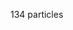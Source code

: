 <html lang="en">
<head>
<meta charset="UTF-8">
<link rel="apple-touch-icon" type="image/png" href="https://static.codepen.io/assets/favicon/apple-touch-icon-5ae1a0698dcc2402e9712f7d01ed509a57814f994c660df9f7a952f3060705ee.png">
<meta name="apple-mobile-web-app-title" content="Vto">
<link rel="shortcut icon" type="image/x-icon" href="https://static.codepen.io/assets/favicon/favicon-aec34940fbc1a6e787974dcd360f2c6b63348d4b1f4e06c77743096d55480f33.ico">
<link rel="mask-icon" type="" href="https://static.codepen.io/assets/favicon/logo-pin-8f3771b1072e3c38bd662872f6b673a722f4b3ca2421637d5596661b4e2132cc.svg" color="#111">
<title></title>
<style>
/* ---- reset ---- */

body {
  margin: 0;
  font:normal 75% Arial, Helvetica, sans-serif;
}

canvas {
  display: block;
  vertical-align: bottom;
}

/* ---- particles.js container ---- */

#particles-js {
  position: absolute;
  width: 100%;
  height: 100%;
  background-color: #fff;
  background-image: url("https://i.imgur.com/qYuHVmd.png");
  background-repeat: no-repeat;
  background-size: cover;
  background-position: 50% 50%;
}

/* ---- stats.js ---- */

.count-particles{
  background: #000022;
  position: absolute;
  top: 48px;
  left: 0;
  width: 80px;
  color: #13E8E9;
  font-size: .8em;
  text-align: left;
  text-indent: 4px;
  line-height: 14px;
  padding-bottom: 2px;
  font-family: Helvetica, Arial, sans-serif;
  font-weight: bold;
}

.js-count-particles{
  font-size: 1.1em;
}

#stats,
.count-particles{
  -webkit-user-select: none;
}

#stats{
  border-radius: 3px 3px 0 0;
  overflow: hidden;
}

.count-particles{
  border-radius: 0 0 3px 3px;
}
</style>
<script>
  window.console = window.console || function(t) {};
</script>
<script>
  if (document.location.search.match(/type=embed/gi)) {
    window.parent.postMessage("resize", "*");
  }
</script>
</head>
<body translate="no">

<div id="particles-js"><canvas class="particles-js-canvas-el" width="581" height="471" style="width: 100%; height: 100%;"></canvas></div>

<div class="count-particles">
<span class="js-count-particles">134</span> particles
</div>

<script src="https://static.codepen.io/assets/common/stopExecutionOnTimeout-157cd5b220a5c80d4ff8e0e70ac069bffd87a61252088146915e8726e5d9f147.js"></script>
<script src="https://cdn.jsdelivr.net/particles.js/2.0.0/particles.min.js"></script>
<script src="https://threejs.org/examples/js/libs/stats.min.js"></script>
<script id="rendered-js">
/* ---- particles.js config ---- */

particlesJS("particles-js", {
  "particles": {
    "number": {
      "value": 50,
      "density": {
        "enable": true,
        "value_area": 800 } },


    "color": {
      "value": "#ffffff" },

    "shape": {
      "type": "circle",
      "stroke": {
        "width": 0,
        "color": "#000000" },

      "polygon": {
        "nb_sides": 5 },

      "image": {
        "src": "img/github.svg",
        "width": 100,
        "height": 100 } },


    "opacity": {
      "value": 0.5,
      "random": false,
      "anim": {
        "enable": false,
        "speed": 1,
        "opacity_min": 0.1,
        "sync": false } },


    "size": {
      "value": 3,
      "random": true,
      "anim": {
        "enable": false,
        "speed": 40,
        "size_min": 0.1,
        "sync": false } },


    "line_linked": {
      "enable": true,
      "distance": 150,
      "color": "#ffffff",
      "opacity": 0.4,
      "width": 1 },

    "move": {
      "enable": true,
      "speed": 6,
      "direction": "none",
      "random": false,
      "straight": false,
      "out_mode": "out",
      "bounce": false,
      "attract": {
        "enable": false,
        "rotateX": 600,
        "rotateY": 1200 } } },



  "interactivity": {
    "detect_on": "canvas",
    "events": {
      "onhover": {
        "enable": true,
        "mode": "grab" },

      "onclick": {
        "enable": true,
        "mode": "push" },

      "resize": true },

    "modes": {
      "grab": {
        "distance": 140,
        "line_linked": {
          "opacity": 1 } },


      "bubble": {
        "distance": 400,
        "size": 40,
        "duration": 2,
        "opacity": 8,
        "speed": 3 },

      "repulse": {
        "distance": 200,
        "duration": 0.4 },

      "push": {
        "particles_nb": 4 },

      "remove": {
        "particles_nb": 2 } } },



  "retina_detect": true });



/* ---- stats.js config ---- */

var count_particles, stats, update;
stats = new Stats();
stats.setMode(0);
stats.domElement.style.position = 'absolute';
stats.domElement.style.left = '0px';
stats.domElement.style.top = '0px';
document.body.appendChild(stats.domElement);
count_particles = document.querySelector('.js-count-particles');
update = function () {
  stats.begin();
  stats.end();
  if (window.pJSDom[0].pJS.particles && window.pJSDom[0].pJS.particles.array) {
    count_particles.innerText = window.pJSDom[0].pJS.particles.array.length;
  }
  requestAnimationFrame(update);
};
requestAnimationFrame(update);
//# sourceURL=pen.js
    </script><div style="position: absolute; top: 0px; left: 0px; cursor: pointer; opacity: 0.9; z-index: 10000;"><canvas width="80" height="48" style="width: 80px; height: 48px; display: block;"></canvas><canvas width="80" height="48" style="width: 80px; height: 48px; display: none;"></canvas><canvas width="80" height="48" style="width: 80px; height: 48px; display: none;"></canvas></div>


</body></html>
